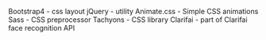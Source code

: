 Bootstrap4 - css layout
jQuery - utility
Animate.css - Simple CSS animations
Sass - CSS preprocessor
Tachyons - CSS library
Clarifai - part of Clarifai face recognition API